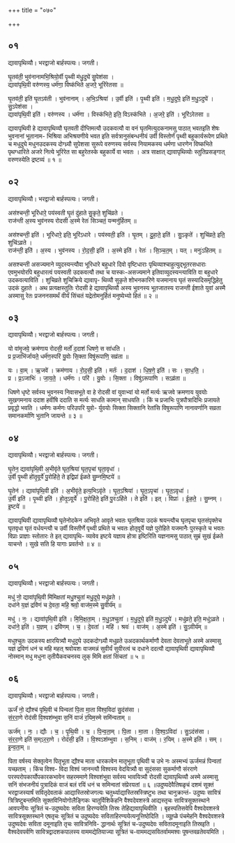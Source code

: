 +++
title = "०७०"

+++


## ०१
द्यावापृथिव्यौ। भरद्वाजो बार्हस्पत्यः। जगती।

घृ॒तव॑ती॒ भुव॑नानामभि॒श्रियो॒र्वी पृ॒थ्वी म॑धु॒दुघे॑ सु॒पेश॑सा ।  
द्यावा॑पृथि॒वी वरु॑णस्य॒ धर्म॑णा॒ विष्क॑भिते अ॒जरे॒ भूरि॑रेतसा ॥

घृ॒तव॑ती॒ इति॑ घृ॒तऽव॑ती । भुव॑नानाम् । अ॒भि॒ऽश्रिया॑ । उ॒र्वी इति॑ । पृ॒थ्वी इति॑ । म॒धु॒दुघे॒ इति॑ म॒धु॒ऽदुघे॑ । सु॒ऽपेश॑सा ।  
द्यावा॑पृथि॒वी इति॑ । वरु॑णस्य । धर्म॑णा । विस्क॑भिते॒ इति॒ विऽस्क॑भिते । अ॒जरे॒ इति॑ । भूरि॑ऽरेतसा ॥

द्यावापृथिवी हे द्यावापृथिव्यौ घृतवती दीप्तिमत्यौ उदकवत्यौ वा वनं घृतमित्युदकनामसु पाठात् भवतइति शेषः भुवनानां भूतानाम- भिश्रिया अभिश्रयणीये भवत इति सर्वत्रानुसंबन्धनीयं उर्वी विस्तोर्णं पृथ्वी बहुकार्यरूपेण प्रथिते च मधुदुघे मधुनउदकस्य दोग्ध्र्यौ सुपेशसा सुरूपे वरुणस्य सर्वस्य नियामकस्य धर्मणा धारणेन विष्कभिते पृथग्धारिते अजरे नित्ये भूरिरेत सा बहुरेतस्के बहुकार्ये वा भवतः । अत्र साक्षात् द्यावापृथिव्योः स्तुतिप्रसङ्गात् वरुणस्येति द्रष्टव्यं ॥ १ ॥

## ०२
द्यावापृथिव्यौ। भरद्वाजो बार्हस्पत्यः। जगती।

अस॑श्चन्ती॒ भूरि॑धारे॒ पय॑स्वती घृ॒तं दु॑हाते सु॒कृते॒ शुचि॑व्रते ।  
राज॑न्ती अ॒स्य भुव॑नस्य रोदसी अ॒स्मे रेतः॑ सिञ्चतं॒ यन्मनु॑र्हितम् ॥

अस॑श्चन्ती॒ इति॑ । भूरि॑धारे॒ इति॒ भूरि॑ऽधारे । पय॑स्वती॒ इति॑ । घृ॒तम् । दु॒हा॒ते॒ इति॑ । सु॒ऽकृते॑ । शुचि॑व्रते॒ इति॒ शुचि॑ऽव्रते ।  
राज॑न्ती॒ इति॑ । अ॒स्य । भुव॑नस्य । रो॒द॒सी॒ इति॑ । अ॒स्मे इति॑ । रेतः॑ । सि॒ञ्च॒त॒म् । यत् । मनुः॑ऽहितम् ॥

असश्चन्ती असज्यमाने व्युदस्यन्त्यौवा भूरिधारे बहुधारे दिवो वृष्टिधाराः पृथिव्याश्चाहुत्युद्भूतरसधाराः एवमुभयोरपि बहुधारत्वं पयस्वती उदकवत्यौ तथा च यास्कः-असज्यमाने इतिवाव्युदस्यन्त्याविति वा बहुधारे उदकवत्याविति । शुचिव्रते शुचिक्रिये द्यावापृ- थिव्यौ सुकृते शोभनकारिणे यजमानाय घृतं सस्यादिसमृद्धिहेतु उदकं दुहाते । अथ प्रत्यक्षस्तुतिः रोदसी हे द्यावापृथिव्यौ अस्य भुवनस्य भूतजातस्य राजन्ती ईशाते युवां अस्मै अस्मासु रेतः प्रजननसमर्थं वीर्यं सिंचतं यद्रेतोमनुर्हितं मनुष्येभ्यो हितं ॥ २ ॥

## ०३
द्यावापृथिव्यौ। भरद्वाजो बार्हस्पत्यः। जगती।

यो वा॑मृ॒जवे॒ क्रम॑णाय रोदसी॒ मर्तो॑ द॒दाश॑ धिषणे॒ स सा॑धति ।  
प्र प्र॒जाभि॑र्जायते॒ धर्म॑ण॒स्परि॑ यु॒वोः सि॒क्ता विषु॑रूपाणि॒ सव्र॑ता ॥

यः । वा॒म् । ऋ॒जवे॑ । क्रम॑णाय । रो॒द॒सी॒ इति॑ । मर्तः॑ । द॒दाश॑ । धि॒ष॒णे॒ इति॑ । सः । सा॒ध॒ति॒ ।  
प्र । प्र॒ऽजाभिः॑ । जा॒य॒ते॒ । धर्म॑णः । परि॑ । यु॒वोः । सि॒क्ता । विषु॑ऽरूपाणि । सऽव्र॑ता ॥

धिषणे धृष्टे सर्वस्य भुवनस्य निवासभूते वा हे रोदसी वां युवाभ्यां यो मर्तो मर्त्यः ऋजवे क्रमणाय युवयोः सुखगमनाय ददाश हवींषि ददाति स मर्त्यः साधति कामान् साधयति । किं च प्रजाभिः पुत्रपौत्रादिभिः प्रजायते प्रवृद्धो भवति । धर्मणः कर्मणः परिउपरि युवो- र्युवयोः सिक्ता सिक्तानि रेतांसि विषुरूपाणि नानावर्णानि सव्रता समानकर्माणि भुतानि जायन्ते ॥ ३ ॥

## ०४
द्यावापृथिव्यौ। भरद्वाजो बार्हस्पत्यः। जगती।

घृ॒तेन॒ द्यावा॑पृथि॒वी अ॒भीवृ॑ते घृत॒श्रिया॑ घृत॒पृचा॑ घृता॒वृधा॑ ।  
उ॒र्वी पृ॒थ्वी हो॑तृ॒वूर्ये॑ पु॒रोहि॑ते॒ ते इद्विप्रा॑ ईळते सु॒म्नमि॒ष्टये॑ ॥

घृ॒तेन॑ । द्यावा॑पृथि॒वी इति॑ । अ॒भीवृ॑ते॒ इत्य॒भिऽवृ॑ते । घृ॒त॒ऽश्रिया॑ । घृ॒त॒ऽपृचा॑ । घृ॒त॒ऽवृधा॑ ।  
उ॒र्वी इति॑ । पृ॒थ्वी इति॑ । हो॒तृ॒ऽवूर्ये॑ । पु॒रोहि॑ते॒ इति॑ पु॒रःऽहि॑ते । ते इति॑ । इत् । विप्राः॑ । ई॒ळ॒ते॒ । सु॒म्नम् । इ॒ष्टये॑ ॥

द्यावापृथिवी द्यावापृथिव्यौ घृतेनोदकेन अभिवृते आवृते भवतः घृतश्रिया उदकं श्रयन्त्यौच घृतपृचा घृतसंपृक्तेच घृतवृधा घृतं वर्धयन्त्यौ च उर्वी विस्तीर्णे पृथ्वी प्रथिते च भवतः होतृवूर्ये यज्ञे पुरोहिते यजमानैः पुरस्कृते च भवतः विप्राः प्राज्ञाः स्तोतारः ते इत् द्यावापृथि- व्यावेव इष्टये यज्ञाय होत्रा इष्टिरिति यज्ञनामसु पाठात् सुम्रं सुखं ईळते याचन्ते । सुखे सति हि यागाः प्रवर्तन्ते ॥ ४ ॥

## ०५
द्यावापृथिव्यौ। भरद्वाजो बार्हस्पत्यः। जगती।

मधु॑ नो॒ द्यावा॑पृथि॒वी मि॑मिक्षतां मधु॒श्चुता॑ मधु॒दुघे॒ मधु॑व्रते ।  
दधा॑ने य॒ज्ञं द्रवि॑णं च दे॒वता॒ महि॒ श्रवो॒ वाज॑म॒स्मे सु॒वीर्य॑म् ॥

मधु॑ । नः॒ । द्यावा॑पृथि॒वी इति॑ । मि॒मि॒क्ष॒ता॒म् । म॒धु॒ऽश्चुता॑ । म॒धु॒दुघे॒ इति॑ म॒धु॒ऽदुघे॑ । मधु॑व्रते॒ इति॒ मधु॑ऽव्रते ।  
दधा॑ने॒ इति॑ । य॒ज्ञम् । द्रवि॑णम् । च॒ । दे॒वता॑ । महि॑ । श्रवः॑ । वाज॑म् । अ॒स्मे इति॑ । सु॒ऽवीर्य॑म् ॥

मधुश्चुतः उदकस्य क्षारयित्र्यौ मधुदुघे उदकदोग्ध्र्यौ मधुव्रते उअदकार्थकर्माणौ देवता देवताभूते अस्मे अस्मासु यज्ञं द्रविणं धनं च महि महत् श्रवोयशः वाजमन्नं सुवीर्यं सुवीरत्वं च दधाने ददत्यौ द्यावापृथिवी द्यावापृथिव्यौ नोस्मान् मधु मधुना तृतीयैकवचनस्य लुक् मिमि क्षतां सिंचतां ॥ ५ ॥

## ०६
द्यावापृथिव्यौ। भरद्वाजो बार्हस्पत्यः। जगती।

ऊर्जं॑ नो॒ द्यौश्च॑ पृथि॒वी च॑ पिन्वतां पि॒ता मा॒ता वि॑श्व॒विदा॑ सु॒दंस॑सा ।  
सं॒र॒रा॒णे रोद॑सी वि॒श्वश॑म्भुवा स॒निं वाजं॑ र॒यिम॒स्मे समि॑न्वताम् ॥

ऊर्ज॑म् । नः॒ । द्यौः । च॒ । पृ॒थि॒वी । च॒ । पि॒न्व॒ता॒म् । पि॒ता । मा॒ता । वि॒श्व॒ऽविदा॑ । सु॒ऽदंस॑सा ।  
सं॒र॒रा॒णे इति॑ स॒म्ऽर॒रा॒णे । रोद॑सी॒ इति॑ । वि॒श्वऽश॑म्भुवा । स॒निम् । वाज॑म् । र॒यिम् । अ॒स्मे इति॑ । सम् । इ॒न्व॒ता॒म् ॥

पिता वर्षस्य सेक्तृत्वेन पितृभूता द्यौश्च माता धारकत्वेन मातृभूता पृथिवी च उभे नः अस्मभ्यं ऊर्जमन्नं पिन्वतां यच्छताम् । किंच विश्व- विदा विश्वं जानन्त्यौ विश्वस्य वेदयित्र्यौ वा सुदंससा सुकर्माणौ संरराणे परस्परोपकार्योपकारकभावेन सहरममाणे विश्वशंभुवा सर्वस्य भावयित्र्यौ रोदसी द्यावापृथिव्यौ अस्मे अस्मासु सनिं संभजनीयं पुत्रादिकं वाजं बलं रयिं धनं च समिन्वतां संप्रेरयतां ॥ ६ ॥उदुष्यदेवैतिषळृचं दशमं सूक्तं भरद्वाजस्यार्षं सवितृदेवताकं आद्यास्तिस्रोजगत्यः चतुर्थ्याद्यास्तिस्रस्त्रिष्टुभः तथा चानुक्रान्तं- उदुष्यः सावित्रं त्रित्रिष्टुबन्तमिति सूक्तविनियोगोलैङ्गिकः चातुर्विशिकेहनि वैश्वदेवशस्त्रे आद्यस्तृचः सावित्रसूक्तस्थाने आवपनीयः सूत्रितं च-उदुष्यदेवः सविता हिरण्ययेति तिस्रः तेहिद्यावापृथिवीति । बृहस्पतिसवेपि वैश्वदेवशस्त्रे सावित्रसूक्तस्थाने एषतृचः सूत्रितं च उदुष्यदेवः सविताहिरण्ययेत्यनूत्तिष्ठेदिति । व्यूह्ळे पंचमेहनि वैश्वदेवशस्त्रे उदुष्यदेवः सविता दमूनाइति तृचः सावित्रनिवि- द्धानार्थः सूत्रितं च-उदुष्यदेवः सवितादमूनाइति तिस्रइति । वैश्वदेवपर्वणि सावित्रद्वादशकपालस्य वाममद्येतियाज्या सूत्रितं च-वाममद्यसवितर्वाममश्वः पूषन्तवव्रतेवयमिति ।